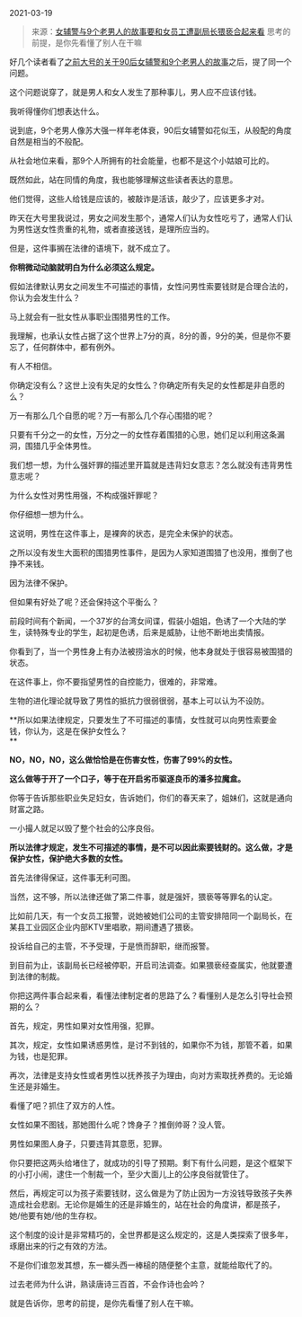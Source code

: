 2021-03-19

> 来源：[女辅警与9个老男人的故事要和女员工遭副局长猥亵合起来看](http://mp.weixin.qq.com/s?__biz=MzU3NDc5Nzc0NQ==&mid=2247500800&idx=2&sn=de958da58267574c9c395464967b662b&chksm=fd2e66deca59efc85671becee5ab7072f9044f82915c389bfe8b7f948b1b2afcb6befe3588d3&scene=27#wechat_redirect)
> 思考的前提，是你先看懂了别人在干嘛

好几个读者看了[之前大号的关于90后女辅警和9个老男人的故事](https://mp.weixin.qq.com/s?__biz=MzU0MjYwNDU2Mw==&mid=2247497170&idx=2&sn=b4f41434d87b6c7dae8e352e62370cd0&chksm=fb1a99aecc6d10b86e804aa1121cd3aaa6ce8e4a3e40197bdc8a59cb013a257b6ea3a0e0d749&token=1782477936&lang=zh_CN&scene=21#wechat_redirect)之后，提了同一个问题。  

  

这个问题说穿了，就是男人和女人发生了那种事儿，男人应不应该付钱。

  

我听得懂你们想表达什么。  

  

说到底，9个老男人像苏大强一样年老体衰，90后女辅警如花似玉，从般配的角度自然是相当的不般配。

  

从社会地位来看，那9个人所拥有的社会能量，也都不是这个小姑娘可比的。

  

既然如此，站在同情的角度，我也能够理解这些读者表达的意思。

  

他们觉得，这些人给钱是应该的，被敲诈是活该，敲少了，应该更多才对。

  

昨天在大号里我说过，男女之间发生那个，通常人们认为女性吃亏了，通常人们认为男性送女性贵重的礼物，或者直接送钱，是理所应当的。  

  

但是，这件事搁在法律的语境下，就不成立了。  

  

 **你稍微动动脑就明白为什么必须这么规定。**

  

假如法律默认男女之间发生不可描述的事情，女性问男性索要钱财是合理合法的，你认为会发生什么？  

  

马上就会有一批女性从事职业围猎男性的工作。  

  

我理解，也承认女性占据了这个世界上7分的真，8分的善，9分的美，但是你不要忘了，任何群体中，都有例外。  

  

有人不相信。  

  

你确定没有么？这世上没有失足的女性么？你确定所有失足的女性都是非自愿的么？  

  

万一有那么几个自愿的呢？万一有那么几个存心围猎的呢？

  

只要有千分之一的女性，万分之一的女性存着围猎的心思，她们足以利用这条漏洞，围猎几乎全体男性。

  

我们想一想，为什么强奸罪的描述里开篇就是违背妇女意志？怎么就没有违背男性意志呢？  

  

为什么女性对男性用强，不构成强奸罪呢？  

  

你仔细想一想为什么。

  

这说明，男性在这件事上，是裸奔的状态，是完全未保护的状态。

  

之所以没有发生大面积的围猎男性事件，是因为人家知道围猎了也没用，推倒了也挣不来钱。  

  

因为法律不保护。  

  

但如果有好处了呢？还会保持这个平衡么？

  

前段时间有个新闻，一个37岁的台湾女间谍，假装小姐姐，色诱了一个大陆的学生，读特殊专业的学生，起初是色诱，后来是威胁，让他不断地出卖情报。  

  

你看到了，当一个男性身上有办法被捞油水的时候，他本身就处于很容易被围猎的状态。  

  

在这件事上，你不要指望男性的自控能力，很难的，非常难。

  

生物的进化理论就导致了男性的抵抗力很弱很弱，基本上可以认为不设防。

  

 **所以如果法律规定，只要发生了不可描述的事情，女性就可以向男性索要金钱，你认为，这是在保护女性么？  
**

  

 **NO，NO，NO，这么做恰恰是在伤害女性，伤害了99%的女性。**

  

 **这么做等于开了一个口子，等于在开启劣币驱逐良币的潘多拉魔盒。**

  

你等于告诉那些职业失足妇女，告诉她们，你们的春天来了，姐妹们，这就是通向财富之路。  

  

一小撮人就足以毁了整个社会的公序良俗。  

  

 **所以法律才规定，发生不可描述的事情，是不可以因此索要钱财的。这么做，才是保护女性，保护绝大多数的女性。**

  

首先法律得保证，这件事无利可图。  

  

当然，这不够，所以法律还做了第二件事，就是强奸，猥亵等等罪名的认定。  

  

比如前几天，有一个女员工报警，说她被她们公司的主管安排陪同一个副局长，在某县工业园区企业内部KTV里唱歌，期间遭遇了猥亵。  

  

投诉给自己的主管，不予受理，于是愤而辞职，继而报警。  

  

到目前为止，该副局长已经被停职，开启司法调查。如果猥亵经查属实，他就要遭到法律的制裁。

  

你把这两件事合起来看，看懂法律制定者的思路了么？看懂别人是怎么引导社会预期的么？  

  

首先，规定，男性如果对女性用强，犯罪。

其次，规定，女性如果诱惑男性，是讨不到钱的，如果你不为钱，那管不着，如果为钱，也是犯罪。

再次，法律是支持女性或者男性以抚养孩子为理由，向对方索取抚养费的。无论婚生还是非婚生。

  

看懂了吧？抓住了双方的人性。  

  

女性如果不图钱，那她图什么呢？馋身子？推倒帅哥？没人管。

男性如果图人身子，只要违背其意愿，犯罪。

  

你只要把这两头给堵住了，就成功的引导了预期。剩下有什么问题，是这个框架下的小打小闹，逮住一个制裁一个，至少大面儿上的公序良俗就管住了。  

  

然后，再规定可以为孩子索要钱财，这么做是为了防止因为一方没钱导致孩子失养造成社会悲剧。无论你是婚生的还是非婚生的，站在社会的角度讲，都是孩子，她/他要有她/他的生存权。

  

这个制度的设计是非常精巧的，全世界都是这么规定的，这是人类探索了很多年，琢磨出来的行之有效的方法。

  

不是你们谁忽发其想，东一榔头西一棒槌的随便整个主意，就能给取代了的。

  

过去老师为什么讲，熟读唐诗三百首，不会作诗也会吟？  

  

就是告诉你，思考的前提，是你先看懂了别人在干嘛。

